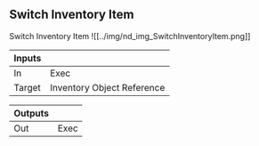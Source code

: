 ## Switch Inventory Item
Switch Inventory Item
![[../img/nd_img_SwitchInventoryItem.png]]

|Inputs||
|--|--|
| In | Exec |
| Target | Inventory Object Reference |

|Outputs||
|--|--|
| Out | Exec |
